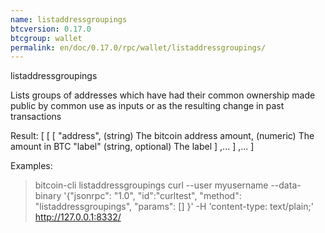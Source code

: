```yaml
---
name: listaddressgroupings
btcversion: 0.17.0
btcgroup: wallet
permalink: en/doc/0.17.0/rpc/wallet/listaddressgroupings/
---
```


listaddressgroupings

Lists groups of addresses which have had their common ownership
made public by common use as inputs or as the resulting change
in past transactions

Result:
[
  [
    [
      "address",            (string) The bitcoin address
      amount,                 (numeric) The amount in BTC
      "label"               (string, optional) The label
    ]
    ,...
  ]
  ,...
]

Examples:
> bitcoin-cli listaddressgroupings 
> curl --user myusername --data-binary '{"jsonrpc": "1.0", "id":"curltest", "method": "listaddressgroupings", "params": [] }' -H 'content-type: text/plain;' http://127.0.0.1:8332/


